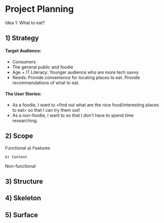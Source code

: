 # Project Planning

Idea 1: What to eat?

## 1) Strategy

#### Target Audience:
- Consumers
- The general public and foodie
- Age + IT Literacy: Younger audience who are more tech savvy
- Needs: Provide convenience for locating places to eat. Provide recommendations of what to eat.

#### The User Stories:
<!-- format: as a (what), I want (goal) so that (benefit) -->
- As a foodie, I want to <find out what are the nice food/interesting places to eat> so that I can try them out!
- As a non-foodie, I want to <find out the nearest place to eat around me> so that I don't have to spend time researching.


## 2) Scope

Functional
    a) Features


    b) Content


Non-functional



## 3) Structure




## 4) Skeleton




## 5) Surface
